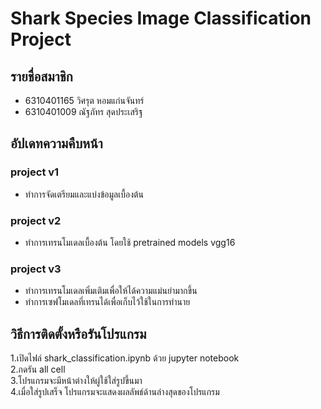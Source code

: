 # Shark Species Image Classification Project
## รายชื่อสมาชิก
* 6310401165 วิศรุต หอมแก่นจันทร์
* 6310401009 ณัฐภัทร สุดประเสริฐ 

## อัปเดทความคืบหน้า
### project v1
- ทำการจัดเตรียมและแบ่งข้อมูลเบื้องต้น

### project v2
- ทำการเทรนโมเดลเบื้องต้น โดยใช้ pretrained models vgg16 

### project v3
- ทำการเทรนโมเดลเพิ่มเติมเพื่อให้ได้ความแม่นยำมากขึ้น
- ทำการเซฟโมเดลที่เทรนได้เพื่อเก็บไว้ใช้ในการทำนาย

## วิธีการติดตั้งหรือรันโปรแกรม
1.เปิดไฟล์ shark_classification.ipynb ด้วย jupyter notebook <br />
2.กดรัน all cell <br />
3.โปรแกรมจะมีหน้าต่างให้ผู่ใช้ใส่รูปขึ้นมา <br />
4.เมื่อใส่รูปเสร็จ โปรแกรมจะแสดงผลลัพธ์ด้านล่างสุดของโปรแกรม <br />

